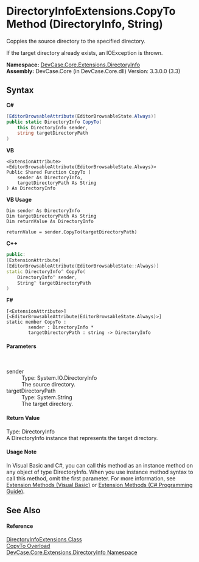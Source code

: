 # DirectoryInfoExtensions.CopyTo Method (DirectoryInfo, String)
 

Coppies the source directory to the specified directory. 

 If the target directory already exists, an IOException is thrown.

**Namespace:**&nbsp;<a href="N_DevCase_Core_Extensions_DirectoryInfo">DevCase.Core.Extensions.DirectoryInfo</a><br />**Assembly:**&nbsp;DevCase.Core (in DevCase.Core.dll) Version: 3.3.0.0 (3.3)

## Syntax

**C#**<br />
``` C#
[EditorBrowsableAttribute(EditorBrowsableState.Always)]
public static DirectoryInfo CopyTo(
	this DirectoryInfo sender,
	string targetDirectoryPath
)
```

**VB**<br />
``` VB
<ExtensionAttribute>
<EditorBrowsableAttribute(EditorBrowsableState.Always)>
Public Shared Function CopyTo ( 
	sender As DirectoryInfo,
	targetDirectoryPath As String
) As DirectoryInfo
```

**VB Usage**<br />
``` VB Usage
Dim sender As DirectoryInfo
Dim targetDirectoryPath As String
Dim returnValue As DirectoryInfo

returnValue = sender.CopyTo(targetDirectoryPath)
```

**C++**<br />
``` C++
public:
[ExtensionAttribute]
[EditorBrowsableAttribute(EditorBrowsableState::Always)]
static DirectoryInfo^ CopyTo(
	DirectoryInfo^ sender, 
	String^ targetDirectoryPath
)
```

**F#**<br />
``` F#
[<ExtensionAttribute>]
[<EditorBrowsableAttribute(EditorBrowsableState.Always)>]
static member CopyTo : 
        sender : DirectoryInfo * 
        targetDirectoryPath : string -> DirectoryInfo 

```


#### Parameters
&nbsp;<dl><dt>sender</dt><dd>Type: System.IO.DirectoryInfo<br />The source directory.</dd><dt>targetDirectoryPath</dt><dd>Type: System.String<br />The target directory.</dd></dl>

#### Return Value
Type: DirectoryInfo<br />A DirectoryInfo instance that represents the target directory.

#### Usage Note
In Visual Basic and C#, you can call this method as an instance method on any object of type DirectoryInfo. When you use instance method syntax to call this method, omit the first parameter. For more information, see <a href="https://docs.microsoft.com/dotnet/visual-basic/programming-guide/language-features/procedures/extension-methods">Extension Methods (Visual Basic)</a> or <a href="https://docs.microsoft.com/dotnet/csharp/programming-guide/classes-and-structs/extension-methods">Extension Methods (C# Programming Guide)</a>.

## See Also


#### Reference
<a href="T_DevCase_Core_Extensions_DirectoryInfo_DirectoryInfoExtensions">DirectoryInfoExtensions Class</a><br /><a href="Overload_DevCase_Core_Extensions_DirectoryInfo_DirectoryInfoExtensions_CopyTo">CopyTo Overload</a><br /><a href="N_DevCase_Core_Extensions_DirectoryInfo">DevCase.Core.Extensions.DirectoryInfo Namespace</a><br />
